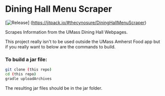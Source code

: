# Dining Hall Menu Scraper
[![Release](https://jitpack.io/v/thecynosure/DiningHallMenuScraper.svg)]
(https://jitpack.io/#thecynosure/DiningHallMenuScraper)

Scrapes Information from the UMass Dining Hall Webpages.

This project really isn't to be used outside the UMass Amherst Food app but if you really want to below are the commands to build.

### To build a jar file:
```bash
git clone (this repo)
cd (this repo)
gradle uploadArchives
```
The resulting jar files should be in the jar folder.
